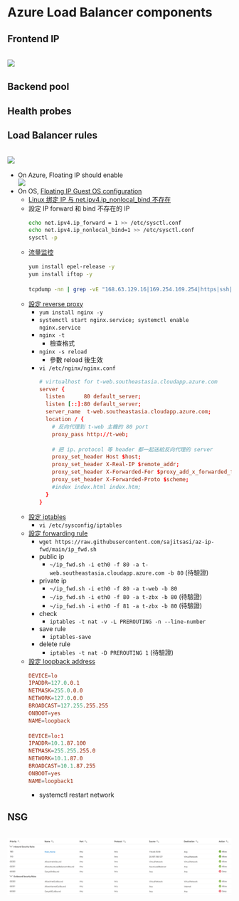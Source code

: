 # Azure Load Balancer components
## Frontend IP
<br><img src="https://docs.microsoft.com/en-us/azure/load-balancer/media/load-balancer-overview/load-balancer.png">

## Backend pool
## Health probes
## Load Balancer rules
<br><img src="https://docs.microsoft.com/en-us/azure/load-balancer/media/load-balancer-components/lbrules.png" width=600>

- On Azure, Floating IP should enable
    <br><img src="https://docs.microsoft.com/en-us/azure/load-balancer/media/load-balancer-multivip-overview/load-balancer-multivip-dsr.png">
- On OS, [Floating IP Guest OS configuration](https://docs.microsoft.com/en-us/azure/load-balancer/load-balancer-floating-ip#floating-ip-guest-os-configuration)
    - [Linux 绑定 IP 与 net.ipv4.ip_nonlocal_bind 不存在](https://www.igiftidea.com/article/11556082942.html)
    - 設定 IP forward 和 bind 不存在的 IP
        ```bash
        echo net.ipv4.ip_forward = 1 >> /etc/sysctl.conf
        echo net.ipv4.ip_nonlocal_bind=1 >> /etc/sysctl.conf
        sysctl -p
        ```
    - [流量监控](https://www.geeksforgeeks.org/how-to-install-nload-in-linux/)
        ```bash
        yum install epel-release -y
        yum install iftop -y

        tcpdump -nn | grep -vE "168.63.129.16|169.254.169.254|https|ssh|ntp" | grep http
        ```
    - [設定 reverse proxy](https://www.maxlist.xyz/2020/06/18/flask-nginx/)
        - `yum install nginx -y`
        - `systemctl start nginx.service; systemctl enable nginx.service`
        - `nginx -t`
            - 檢查格式
        - `nginx -s reload`
            - 參數 reload 後生效
        - `vi /etc/nginx/nginx.conf`
            ```conf
            # virtualhost for t-web.southeastasia.cloudapp.azure.com
            server {
              listen      80 default_server;
              listen [::]:80 default_server;
              server_name  t-web.southeastasia.cloudapp.azure.com;
              location / {
                # 反向代理到 t-web 主機的 80 port
                proxy_pass http://t-web;

                # 把 ip、protocol 等 header 都一起送給反向代理的 server
                proxy_set_header Host $host;
                proxy_set_header X-Real-IP $remote_addr;
                proxy_set_header X-Forwarded-For $proxy_add_x_forwarded_for;
                proxy_set_header X-Forwarded-Proto $scheme;
                #index index.html index.htm;
              }
            }
            ```
    - [設定 iptables](http://www.noobyard.com/article/p-urmalkcy-t.html)
        - `vi /etc/sysconfig/iptables`
    - [設定 forwarding rule](https://docs.microsoft.com/en-us/azure/data-factory/tutorial-managed-virtual-network-on-premise-sql-server#creating-forwarding-rule-to-endpoint)
        - `wget https://raw.githubusercontent.com/sajitsasi/az-ip-fwd/main/ip_fwd.sh`
        - public ip
            - `~/ip_fwd.sh -i eth0 -f 80 -a t-web.southeastasia.cloudapp.azure.com -b 80` (待驗證)
        - private ip
            - `~/ip_fwd.sh -i eth0 -f 80 -a t-web -b 80`
            - `~/ip_fwd.sh -i eth0 -f 80 -a t-zbx -b 80` (待驗證)
            - `~/ip_fwd.sh -i eth0 -f 81 -a t-zbx -b 80` (待驗證)
        - check
            - `iptables -t nat -v -L PREROUTING -n --line-number`
        - save rule
            - `iptables-save`
        - delete rule
            - `iptables -t nat -D PREROUTING 1` (待驗證)
    - [設定 loopback address](https://leoprosoho.pixnet.net/blog/post/27398897)
        ```conf
        DEVICE=lo
        IPADDR=127.0.0.1
        NETMASK=255.0.0.0
        NETWORK=127.0.0.0
        BROADCAST=127.255.255.255
        ONBOOT=yes
        NAME=loopback

        DEVICE=lo:1
        IPADDR=10.1.87.100
        NETMASK=255.255.255.0
        NETWORK=10.1.87.0
        BROADCAST=10.1.87.255
        ONBOOT=yes
        NAME=loopback1
        ```
        - systemctl restart network

## NSG
<br><img src="../../../img/cloud/azure/lb-float-ip-nsg.png">